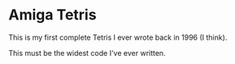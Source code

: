 # Amiga Tetris

This is my first complete Tetris I ever wrote back in 1996 (I think).

This must be the widest code I've ever written.
